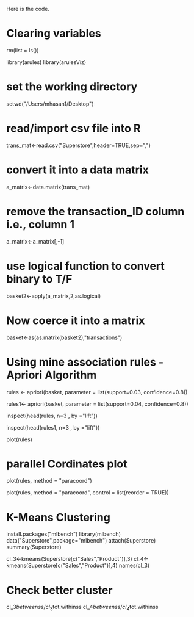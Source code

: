 Here is the code.

# Clearing variables 
rm(list = ls())

library(arules)
library(arulesViz)

# set the working directory
setwd("/Users/mhasan1/Desktop")

# read/import csv file into R
trans_mat<-read.csv("Superstore",header=TRUE,sep=",")

# convert it into a data matrix
a_matrix<-data.matrix(trans_mat)

# remove the transaction_ID column i.e., column 1
a_matrix<-a_matrix[,-1]

# use logical function to convert binary to T/F
basket2<-apply(a_matrix,2,as.logical)

# Now coerce it into a matrix
basket<-as(as.matrix(basket2),"transactions")

# Using mine association rules - Apriori Algorithm 
rules <- apriori(basket, parameter = list(support=0.03, confidence=0.8))

rules1<- apriori(basket, parameter = list(support=0.04, confidence=0.8))

inspect(head(rules, n=3 , by ="lift"))

inspect(head(rules1, n=3 , by ="lift"))

plot(rules)

# parallel Cordinates plot 
plot(rules, method = "paracoord")

plot(rules, method = "paracoord", control = list(reorder = TRUE))

# K-Means Clustering 

install.packages("mlbench")
library(mlbench)
data("Superstore",package="mlbench")
attach(Superstore)
summary(Superstore)

cl_3<-kmeans(Superstore[c("Sales","Product")],3)
cl_4<-kmeans(Superstore[c("Sales","Product")],4)
names(cl_3)
# Check better cluster 

cl_3$betweenss/cl_3$tot.withinss
cl_4$betweenss/cl_4$tot.withinss









